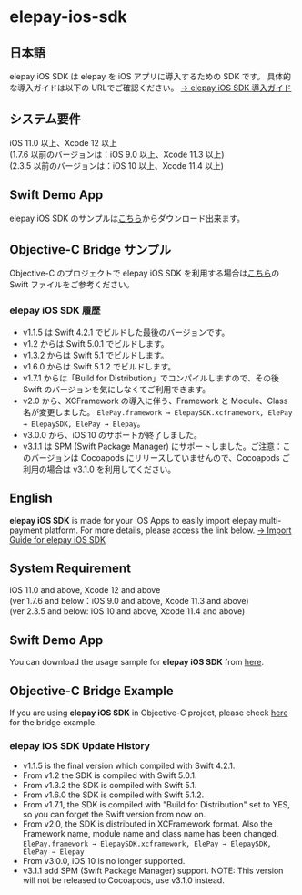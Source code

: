 # elepay-ios-sdk

## 日本語

elepay iOS SDK は elepay を iOS アプリに導入するための SDK です。
具体的な導入ガイドは以下の URLでご確認ください。
[→ elepay iOS SDK 導入ガイド](https://developer.elepay.io/docs/ios-sdk)

## システム要件

iOS 11.0 以上、Xcode 12 以上  
(1.7.6 以前のバージョンは：iOS 9.0 以上、Xcode 11.3 以上)  
(2.3.5 以前のバージョンは：iOS 10 以上、Xcode 11.4 以上)  

## Swift Demo App

elepay iOS SDK のサンプルは[こちら](https://github.com/elestyle/elepay-ios-demo-swift)からダウンロード出来ます。

## Objective-C Bridge サンプル

Objective-C のプロジェクトで elepay iOS SDK を利用する場合は[こちら](https://github.com/elestyle/elepay-ios-demo-swift/blob/master/ELEPayObjectiveC/ElePayObjCBridge.swift)の Swift ファイルをご参考ください。

### elepay iOS SDK 履歴

* v1.1.5 は Swift 4.2.1 でビルドした最後のバージョンです。
* v1.2 からは Swift 5.0.1 でビルドします。
* v1.3.2 からは Swift 5.1 でビルドします。
* v1.6.0 からは Swift 5.1.2 でビルドします。
* v1.7.1 からは「Build for Distribution」でコンパイルしますので、その後 Swift のバージョンを気にしなくてご利用できます。
* v2.0 から、XCFramework の導入に伴う、Framework と Module、Class 名が変更しました。
    ```ElePay.framework → ElepaySDK.xcframework, ElePay → ElepaySDK, ElePay → Elepay```。
* v3.0.0 から、iOS 10 のサポートが終了しました。  
* v3.1.1 は SPM (Swift Package Manager) にサポートしました。ご注意：このバージョンは Cocoapods にリリースしていませんので、Cocoapods ご利用の場合は v3.1.0 を利用してください。

## English

**elepay iOS SDK** is made for your iOS Apps to easily import elepay multi-payment platform. For more details, please access the link below.
[→ Import Guide for elepay iOS SDK](https://developer.elepay.io/docs/ios-sdk)

## System Requirement

iOS 11.0 and above, Xcode 12 and above  
(ver 1.7.6 and below：iOS 9.0 and above, Xcode 11.3 and above)  
(ver 2.3.5 and below: iOS 10 and above, Xcode 11.4 and above)  

## Swift Demo App

You can download the usage sample for **elepay iOS SDK** from [here](https://github.com/elestyle/elepay-ios-demo-swift).

## Objective-C Bridge Example

If you are using **elepay iOS SDK** in Objective-C project, please check [here](https://github.com/elestyle/elepay-ios-demo-swift/blob/master/ELEPayObjectiveC/ElePayObjCBridge.swift) for the bridge example.

### elepay iOS SDK Update History

* v1.1.5 is the final version which compiled with Swift 4.2.1.
* From v1.2 the SDK is compiled with Swift 5.0.1.
* From v1.3.2 the SDK is compiled with Swift 5.1.
* From v1.6.0 the SDK is compiled with Swift 5.1.2.
* From v1.7.1, the SDK is compiled with "Build for Distribution" set to YES, so you can forget the Swift version from now on.
* From v2.0, the SDK is distributed in XCFramework format.
  Also the Framework name,  module name and class name has been changed.
    ```ElePay.framework → ElepaySDK.xcframework, ElePay → ElepaySDK, ElePay → Elepay```
* From v3.0.0, iOS 10 is no longer supported.  
* v3.1.1 add SPM (Swift Package Manager) support. NOTE: This version will not be released to Cocoapods, use v3.1.0 instead.

